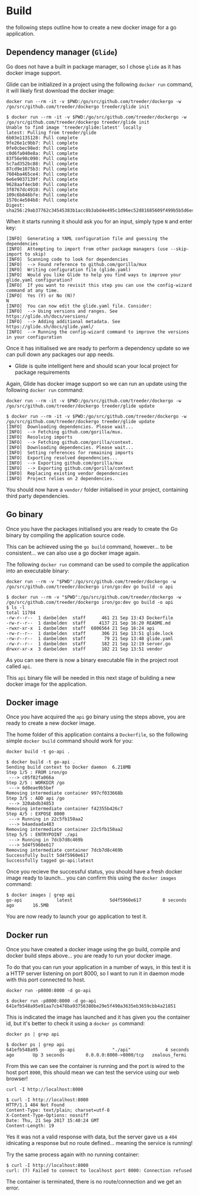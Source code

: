 # Build

the following steps outline how to create a new docker image for a go application.

## Dependency manager (`Glide`)

Go does not have a built in package manager, so I chose `glide` as it has docker image support.

Glide can be initialized in a project using the following `docker run` command, it will likely first download the docker image:

```
docker run --rm -it -v $PWD:/go/src/github.com/treeder/dockergo -w /go/src/github.com/treeder/dockergo treeder/glide init
```
```
$ docker run --rm -it -v $PWD:/go/src/github.com/treeder/dockergo -w /go/src/github.com/treeder/dockergo treeder/glide init
Unable to find image 'treeder/glide:latest' locally
latest: Pulling from treeder/glide
6b03e1135128: Pull complete
9fe26e1c9bb7: Pull complete
0fe0cbec98ed: Pull complete
c0d6fa040e8a: Pull complete
83f56e98c090: Pull complete
5c7ad352bc88: Pull complete
87cd9e1075b3: Pull complete
7604ba465ce4: Pull complete
6e6e9037139f: Pull complete
9628aaf4ecb0: Pull complete
3f0767dc4918: Pull complete
109c6b846bfe: Pull complete
1570c4e504b8: Pull complete
Digest: sha256:29ab37762c34545383b1acc8b3abd4e495c1d96ec52d81685609f499b5b5d6e4
```

When it starts running it should ask you for an input, simply type `N` and enter key:

```
[INFO]	Generating a YAML configuration file and guessing the dependencies
[INFO]	Attempting to import from other package managers (use --skip-import to skip)
[INFO]	Scanning code to look for dependencies
[INFO]	--> Found reference to github.com/gorilla/mux
[INFO]	Writing configuration file (glide.yaml)
[INFO]	Would you like Glide to help you find ways to improve your glide.yaml configuration?
[INFO]	If you want to revisit this step you can use the config-wizard command at any time.
[INFO]	Yes (Y) or No (N)?
N
[INFO]	You can now edit the glide.yaml file. Consider:
[INFO]	--> Using versions and ranges. See https://glide.sh/docs/versions/
[INFO]	--> Adding additional metadata. See https://glide.sh/docs/glide.yaml/
[INFO]	--> Running the config-wizard command to improve the versions in your configuration
```

Once it has initialised we are ready to perform a dependency update so we can pull down any packages our app needs.
- Glide is quite intelligent here and should scan your local project for package requirements

Again, Glide has docker image support so we can run an update using the following `docker run` command:

```
docker run --rm -it -v $PWD:/go/src/github.com/treeder/dockergo -w /go/src/github.com/treeder/dockergo treeder/glide update
```
```
$ docker run --rm -it -v $PWD:/go/src/github.com/treeder/dockergo -w /go/src/github.com/treeder/dockergo treeder/glide update
[INFO]	Downloading dependencies. Please wait...
[INFO]	--> Fetching github.com/gorilla/mux.
[INFO]	Resolving imports
[INFO]	--> Fetching github.com/gorilla/context.
[INFO]	Downloading dependencies. Please wait...
[INFO]	Setting references for remaining imports
[INFO]	Exporting resolved dependencies...
[INFO]	--> Exporting github.com/gorilla/mux
[INFO]	--> Exporting github.com/gorilla/context
[INFO]	Replacing existing vendor dependencies
[INFO]	Project relies on 2 dependencies.
```

You should now have a `vendor/` folder initialised in your project, containing third party dependencies.

## Go binary

Once you have the packages initialised you are ready to create the Go binary by compiling the application source code.

This can be achieved using the `go build` command, however... to be consistent... we can also use a go docker image again.

The following `docker run` command can be used to compile the application into an executable binary:

```
docker run --rm -v "$PWD":/go/src/github.com/treeder/dockergo -w /go/src/github.com/treeder/dockergo iron/go:dev go build -o api
```
```
$ docker run --rm -v "$PWD":/go/src/github.com/treeder/dockergo -w /go/src/github.com/treeder/dockergo iron/go:dev go build -o api
$ ls -l
total 11784
-rw-r--r--  1 danbelden  staff      461 21 Sep 13:43 Dockerfile
-rw-r--r--  1 danbelden  staff     4137 21 Sep 16:20 README.md
-rwxr-xr-x  1 danbelden  staff  6006564 21 Sep 16:24 api
-rw-r--r--  1 danbelden  staff      306 21 Sep 13:51 glide.lock
-rw-r--r--  1 danbelden  staff       79 21 Sep 13:48 glide.yaml
-rw-r--r--  1 danbelden  staff      182 21 Sep 12:19 server.go
drwxr-xr-x  3 danbelden  staff      102 21 Sep 13:51 vendor
```

As you can see there is now a binary executable file in the project root called `api`.

This `api` binary file will be needed in this next stage of building a new docker image for the application.

## Docker image

Once you have acquired the `api` go binary using the steps above, you are ready to create a new docker image.

The home folder of this application contains a `Dockerfile`, so the following simple `docker build` command should work for you:

```
docker build -t go-api .
```
```
$ docker build -t go-api .
Sending build context to Docker daemon  6.218MB
Step 1/5 : FROM iron/go
 ---> c05f82fa066a
Step 2/5 : WORKDIR /go
 ---> 6d0eae9b5bef
Removing intermediate container 997cf033668b
Step 3/5 : ADD api /go
 ---> 320abdb34853
Removing intermediate container f42355b426c7
Step 4/5 : EXPOSE 8000
 ---> Running in 22c5fb150aa2
 ---> b4aedaada483
Removing intermediate container 22c5fb150aa2
Step 5/5 : ENTRYPOINT ./api
 ---> Running in 7dcb7d8c469b
 ---> 5d4f5960e617
Removing intermediate container 7dcb7d8c469b
Successfully built 5d4f5960e617
Successfully tagged go-api:latest
```

Once you recieve the successful status, you should have a fresh docker image ready to launch... you can confirm this using the `docker images` command:

```
$ docker images | grep api
go-api             latest              5d4f5960e617        8 seconds ago       16.5MB
```

You are now ready to launch your go application to test it.

## Docker run

Once you have created a docker image using the go build, compile and docker build steps above... you are ready to run your docker image.

To do that you can run your application in a number of ways, in this test it is a HTTP server listening on port 8000, so I want to run it in daemon mode with this port connected to host.

```
docker run -p8000:8000 -d go-api
```
```
$ docker run -p8000:8000 -d go-api
641efb548a95e91aa7cb478ba93756380be29e5f490a3635eb3659cbb4a21851
```

This is indicated the image has launched and it has given you the container id, but it's better to check it using a `docker ps` command:


```
docker ps | grep api
```
```
$ docker ps | grep api
641efb548a95        go-api              "./api"             4 seconds ago       Up 3 seconds        0.0.0.0:8000->8000/tcp   zealous_fermi
```

From this we can see the container is running and the port is wired to the host port `8000`, this should mean we can test the service using our web browser!

```
curl -I http://localhost:8000
```
```
$ curl -I http://localhost:8000
HTTP/1.1 404 Not Found
Content-Type: text/plain; charset=utf-8
X-Content-Type-Options: nosniff
Date: Thu, 21 Sep 2017 15:40:24 GMT
Content-Length: 19
```

Yes it was not a valid response with data, but the server gave us a `404` idnicating a response but no route defined... meaning the service is running!

Try the same process again with no running container:

```
$ curl -I http://localhost:8000
curl: (7) Failed to connect to localhost port 8000: Connection refused
```

The container is terminated, there is no route/connection and we get an error.
